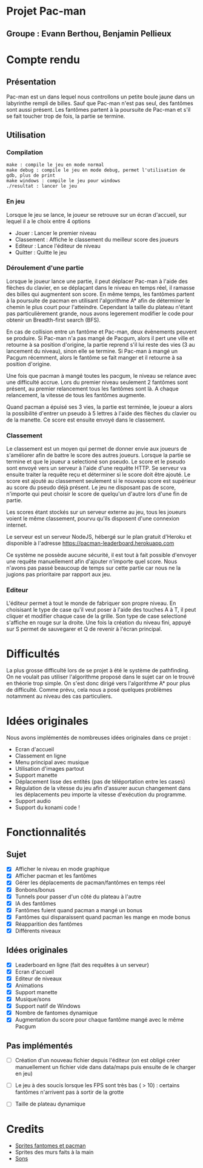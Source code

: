 # Projet Pac-man
## Groupe : Evann Berthou, Benjamin Pellieux

# Compte rendu
## Présentation
Pac-man est un dans lequel nous controllons un petite boule jaune dans un labyrinthe rempli
de billes. Sauf que Pac-man n'est pas seul, des fantômes sont aussi présent. Les fantômes
partent à la poursuite de Pac-man et s'il se fait toucher trop de fois, la partie se termine.

## Utilisation
### Compilation
```
make : compile le jeu en mode normal
make debug : compile le jeu en mode debug, permet l'utilisation de gdb, plus de print
make windows : compile le jeu pour windows
./resultat : lancer le jeu
```

### En jeu
Lorsque le jeu se lance, le joueur se retrouve sur un écran d'accueil, sur lequel il a le choix
entre 4 options

- Jouer : Lancer le premier niveau
- Classement : Affiche le classement du meilleur score des joueurs
- Editeur : Lance l'éditeur de niveau
- Quitter : Quitte le jeu

### Déroulement d'une partie
Lorsque le joueur lance une partie, il peut déplacer Pac-man à l'aide des flèches du clavier, en se
déplaçant dans le niveau en temps réel, il ramasse des billes qui augmentent son score. En même temps,
les fantômes partent à la poursuite de pacman en utilisant l'algorithme A\* afin de déterminer le
chemin le plus court pour l'atteindre. Cependant la taille du plateau n'étant pas particulièrement grande,
nous avons legerement modifier le code pour obtenir un Breadth-first search (BFS).

En cas de collision entre un fantôme et Pac-man, deux évènements peuvent se produire.
Si Pac-man n'a pas mangé de Pacgum, alors il pert une ville et retourne à sa position d'origine,
la partie reprend s'il lui reste des vies (3 au lancement du niveau), sinon elle se termine.
Si Pac-man à mangé un Pacgum récemment, alors le fantôme se fait manger et il retourne à sa position
d'origine.

Une fois que pacman à mangé toutes les pacgum, le niveau se relance avec une difficulté accrue. Lors du premier niveau seulement 2 fantômes sont présent, au premier relancement tous les fantômes sont là. A chaque relancement, la vitesse de tous les fantômes augmente.

Quand pacman a épuisé ses 3 vies, la partie est terminée, le joueur a alors la possibilité d'entrer un pseudo à 5 lettres à l'aide des flèches du clavier ou de la manette. Ce score est ensuite envoyé dans le classement.

### Classement
Le classement est un moyen qui permet de donner envie aux joueurs de s'améliorer afin de battre le score des autres joueurs. Lorsque la partie se termine et que le joueur a selectioné son pseudo. Le score et le pseudo sont envoyé vers un serveur à l'aide d'une requête HTTP.  Se serveur va ensuite traiter la requête reçu et déterminer si le score doit être ajouté. Le score est ajouté au classement seulement si le nouveau score est supérieur au score du pseudo déjà présent. Le jeu ne disposant pas de score, n'importe qui peut choisir le score de quelqu'un d'autre lors d'une fin de partie.

Les scores étant stockés sur un serveur externe au jeu, tous les joueurs voient le même classement, pourvu qu'ils disposent d'une connexion internet.

Le serveur est un serveur NodeJS, hébergé sur le plan gratuit d'Heroku et disponible à l'adresse
<https://pacman-leaderboard.herokuapp.com>

Ce système ne possède aucune sécurité, il est tout à fait possible d'envoyer une requête manuellement afin d'ajouter n'importe quel score. Nous n'avons pas passé beaucoup de temps sur cette partie car nous ne la jugions pas prioritaire par rapport aux jeu.

### Editeur
L'éditeur permet à tout le monde de fabriquer son propre niveau. En choisisant le type de case
qu'il veut poser à l'aide des touches A à T, il peut cliquer et modifier chaque case
de la grille. Son type de case selectioné s'affiche en rouge sur la droite. Une fois la
création du niveau fini, appuyé sur S permet de sauvegarer et Q de revenir à l'écran principal.

# Difficultés
La plus grosse difficulté lors de se projet à été le système de pathfinding. On ne voulait pas utiliser l'algorithme proposé dans le sujet car on le trouvé en théorie trop simple. On s'est donc dirigé vers l'algorithme A\* pour plus de difficulté. Comme prévu, cela nous a posé quelques problèmes notamment au niveau des cas particuliers.

# Idées originales
Nous avons implémentés de nombreuses idées originales dans ce projet :

- Ecran d'accueil
- Classement en ligne
- Menu principal avec musique
- Utilisation d'images partout
- Support manette
- Déplacement lisse des entités (pas de téléportation entre les cases)
- Régulation de la vitesse du jeu afin d'assurer aucun changement dans les déplacements peu importe la vitesse d'exécution du programme.
- Support audio
- Support du konami code !

# Fonctionnalités
## Sujet
- [x] Afficher le niveau en mode graphique
- [x] Afficher pacman et les fantômes
- [x] Gérer les déplacements de pacman/fantômes en temps réel
- [x] Bonbons/bonus
- [x] Tunnels pour passer d'un côté du plateau à l'autre
- [x] IA des fantômes
- [x] Fantômes fuient quand pacman a mangé un bonus
- [x] Fantômes qui disparaissent quand pacman les mange en mode bonus
- [x] Réapparition des fantômes
- [x] Différents niveaux

## Idées originales
- [x] Leaderboard en ligne (fait des requêtes à un serveur)
- [x] Ecran d'accueil
- [x] Editeur de niveaux
- [x] Animations
- [x] Support manette
- [x] Musique/sons
- [x] Support natif de Windows
- [x] Nombre de fantomes dynamique
- [x] Augmentation du score pour chaque fantôme mangé avec le même Pacgum

## Pas implémentés
- [ ] Création d'un nouveau fichier depuis l'éditeur (on est obligé créer manuellement un fichier vide dans data/maps puis ensuite de le charger en jeu)
- [ ] Le jeu à des soucis lorsque les FPS sont très bas ( > 10) : certains fantômes n'arrivent pas à sortir de la grotte
- [ ] Taille de plateau dynamique


# Credits

- [Sprites fantomes et pacman](https://www.spriters-resource.com/arcade/pacman/)
- Sprites des murs faits à la main
- [Sons](https://www.classicgaming.cc/classics/pac-man/sounds)
